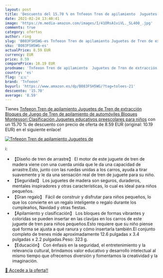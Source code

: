 ```yaml
---
layout: post
title: 'Descuento del 15.70 % en Tnfeeon Tren de apilamiento  Juguetes de'
date: 2021-02-24 13:40:41
image: 'https://m.media-amazon.com/images/I/41ORsA1viVL._SL400_.jpg'
comments: true
category: ofertas
author: ring
slug: 'B083FSH5WG-es Tnfeeon Tren de apilamiento Juguetes de Tren de extracción...'
sku: 'B083FSH5WG-es'
actualPrice: 8.59 EUR
currency: EUR
price: 8.59
comparePrice: 10.19 EUR
prodname: 'Tnfeeon Tren de apilamiento  Juguetes de Tren de extracción Bloques de Juego de Tren de apilamiento de automóviles Bloques Montessori Clasificación Juguetes educativos preescolares para niños'
country: 'es'
flag: '🇪🇸'
brand: 'Tnfeeon'
buyurl: 'https://www.amazon.es/dp/B083FSH5WG/?tag=tolees-21'
descuento: '15.70'
average: '8.59'
---
```


Tienes [Tnfeeon Tren de apilamiento  Juguetes de Tren de extracción Bloques de Juego de Tren de apilamiento de automóviles Bloques Montessori Clasificación Juguetes educativos preescolares para niños](https://www.amazon.es/dp/B083FSH5WG/?tag=tolees-21) con un 15.70 % de descuento con precio de oferta de 8.59 EUR (original: 10.19 EUR) en el siguiente enlace!

[![Tnfeeon Tren de apilamiento  Juguetes de](https://m.media-amazon.com/images/I/41ORsA1viVL._SL400_.jpg)](https://www.amazon.es/dp/B083FSH5WG/?tag=tolees-21)

ℹ️:

- 【Diseño de tren de arrastre】 El motor de este juguete de tren de madera viene con una cuerda unida que le da una capacidad de arrastre.Esto, junto con las ruedas unidas a los carros, ayuda a tirar suavemente y le da una sensación real de tren de juguete para su niño.
- 【Seguridad】 Los juguetes de madera son seguros, duraderos, mentales inspiradores y otras características, lo cual es ideal para niños pequeños.
- 【Gran regalo】 Fácil de construir y disfrutar para niños pequeños, lo que los convierte en un regalo inteligente o regalo durante los cumpleaños, Navidad y otras fiestas.
- 【Apilamiento y clasificación】 Los bloques de formas vibrantes y coloridas se pueden insertar en las clavijas en los carros de este juguete de tren para niños pequeños.Esto requiere que su niño piense qué forma se ajusta a qué ranura y cómo insertarla también.El conjunto completo de trenes mide aproximadamente 12.6 pulgadas x 3.4 pulgadas x 2.2 pulgadas.Peso: 323 g.
- 【Educación】 Con énfasis en la seguridad, el entretenimiento y la relevancia cultural, brindamos valor educativo y desarrollo intelectual al mismo tiempo que ofrecemos diversión y fomentamos la creatividad y la imaginación.

[🛒 Accede a la oferta!!](https://www.amazon.es/dp/B083FSH5WG/?tag=tolees-21)
